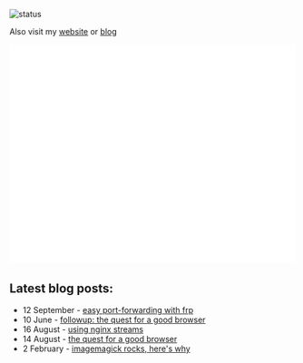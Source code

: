 ![status](https://img.shields.io/badge/status-tired-8A2BE2)

Also visit my [website](https://ahwx.org/) or [blog](https://blog.ahwx.org)

![Metrics](https://raw.githubusercontent.com/Ahwxorg/Ahwxorg/main/github-metrics.svg)

## Latest blog posts:
<!-- feed start -->
- 12 September - [easy port-forwarding with frp](https://blog.ahwx.org/frp)
- 10 June - [followup: the quest for a good browser](https://blog.ahwx.org/browser-quest-part-2)
- 16 August - [using nginx streams](https://blog.ahwx.org/nginx-streams)
- 14 August - [the quest for a good browser](https://blog.ahwx.org/browser-quest)
- 2 February - [imagemagick rocks, here's why](https://blog.ahwx.org/imagemagick)
<!-- feed end -->
